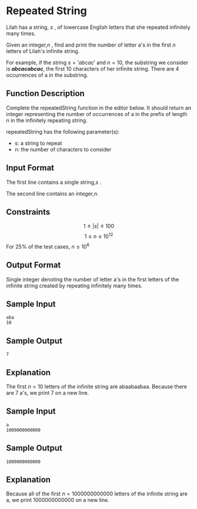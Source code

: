 # Repeated String

Lilah has a string, $s$ , of lowercase English letters that she repeated infinitely many times.

Given an integer,$n$ , find and print the number of letter a's in the first $n$ letters of Lilah's infinite string.

For example, if the string $s='abcac'$ and $n=10$, the substring we consider is **_abcacabcac_**, the first $10$ characters of her infinite string. There are $4$ occurrences of a in the substring.

## Function Description

Complete the repeatedString function in the editor below. It should return an integer representing the number of occurrences of a in the prefix of length  $n$ in the infinitely repeating string.

repeatedString has the following parameter(s):

* s: a string to repeat
* n: the number of characters to consider

## Input Format

The first line contains a single string,$s$ . 

The second line contains an integer,$n$.

## Constraints
$$1 \leq |s| \leq 100$$
$$1 \leq n \leq 10^{12}$$
For 25% of the test cases, $n\leq10^6$

## Output Format
Single integer denoting the number of letter a's in the first  letters of the infinite string created by repeating  infinitely many times.

## Sample Input
    aba
    10

## Sample Output
    7

## Explanation
The first $n=10$ letters of the infinite string are abaabaabaa. Because there are 7 a's, we print 7 on a new line.

## Sample Input
    a
    1000000000000

## Sample Output
    1000000000000

## Explanation
Because all of the first $n=1000000000000$ letters of the infinite string are a, we print 1000000000000 on a new line.